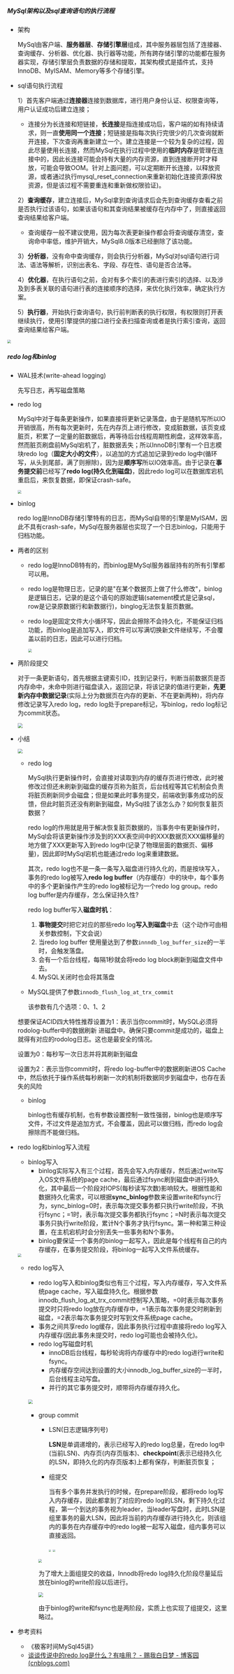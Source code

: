 ##### MySql架构以及sql查询语句的执行流程

- 架构

  MySql由客户端、**服务器层**、**存储引擎层**组成，其中服务器层包括了连接器、查询缓存、分析器、优化器、执行器等功能，所有跨存储引擎的功能都在服务器实现，存储引擎层负责数据的存储和提取，其架构模式是插件式，支持InnoDB、MyISAM、Memory等多个存储引擎。 

- sql语句执行流程

  1）首先客户端通过**连接器**连接到数据库，进行用户身份认证、权限查询等，用户认证成功后建立连接；

  - 连接分为长连接和短链接，**长连接**是指连接成功后，客户端的如有持续请求，则一直**使用同一个连接**；短链接是指每次执行完很少的几次查询就断开连接，下次查询再重新建立一个。建立连接是一个较为复杂的过程，因此尽量使用长连接，然而MySql在执行过程中使用的**临时内存**是管理在连接中的，因此长连接可能会持有大量的内存资源，直到连接断开时才释放，可能会导致OOM。针对上面问题，可以定期断开长连接，以释放资源，或者通过执行mysql_reset_connection来重新初始化连接资源(释放资源，但是该过程不需要重连和重新做权限验证)。

  2）**查询缓存**，建立连接后，MySql拿到查询请求后会先到查询缓存查看之前是否执行过该语句，如果该语句和其查询结果被缓存在内存中了，则直接返回查询结果给客户端。

  - 查询缓存一般不建议使用，因为每次表更新操作都会将查询缓存清空，查询命中率低，维护开销大，MySql8.0版本已经删除了该功能。

  3）**分析器**，没有命中查询缓存，则会执行分析器，MySql对sql语句进行词法、语法等解析，识别出表名、字段、存在性、语句是否合法等。

  4）**优化器**，在执行语句之前，会对有多个索引的表进行索引的选择、以及涉及到多表关联的语句进行表的连接顺序的选择，来优化执行效率，确定执行方案。

  5）**执行器**，开始执行查询语句，执行前判断表的执行权限，有权限则打开表继续执行，使用引擎提供的接口进行全表扫描查询或者是执行索引查询，返回查询结果给客户端。

  

<img src="C:\Users\18160\Desktop\YW\JAVA\KB\CS-KB\MySql\MySql45讲\fig\mysql-逻辑架构.png" style="zoom:50%;" />

##### redo log和binlog

- WAL技术(write-ahead logging)

  先写日志，再写磁盘策略

- redo log

  MySql中对于每条更新操作，如果直接将更新记录落盘，由于是随机写所以IO开销很高，所有每次更新时，先在内存页上进行修改，变成脏数据，该页变成脏页，积累了一定量的脏数据后，再等待后台线程周期性刷盘，这样效率高，然而脏页刷盘前MySql宕机了，脏数据丢失；所以InnoDB引擎有一个日志模块redo log（**固定大小的文件**），以追加的方式追加记录到redo log中(循环写，从头到尾部，满了则擦除)，因为是**顺序写**所以IO效率高。由于记录在**事务提交前**已经写了**redo log(持久化到磁盘)**，因此redo log可以在数据库宕机重启后，来恢复数据，即保证crash-safe。

  <img src="C:\Users\18160\Desktop\YW\JAVA\KB\CS-KB\MySql\MySql45讲\fig\redo log.png" style="zoom:50%;" />

  

- binlog

  redo log是InnoDB存储引擎特有的日志，而MySql自带的引擎是MyISAM，因此不具有crash-safe，MySql在服务器层也实现了一个日志binlog，只能用于归档功能。

- 两者的区别

  - redo log是InnoDB特有的，而binlog是MySql服务器层持有的所有引擎都可以用。

  - redo log是物理日志，记录的是"在某个数据页上做了什么修改"，binlog是逻辑日志，记录的是这个语句的原始逻辑(satement模式是记录sql，row是记录原数据行和新数据行)，binglog无法恢复脏页数据。

  - redo log是固定文件大小循环写，因此会擦除不会持久化，不能保证归档功能，而binlog是追加写入，即文件可以写满切换新文件继续写，不会覆盖以前的日志，因此可以进行归档。

    <img src="C:\Users\18160\Desktop\YW\JAVA\KB\CS-KB\MySql\MySql45讲\fig\redo log file.png" style="zoom:50%;" />

- 两阶段提交

  对于一条更新语句，首先根据主键索引ID，找到记录行，判断当前数据页是否内存命中，未命中则进行磁盘读入，返回记录，将该记录的值进行更新，**先更新内存中数据记录**(实际上分为数据页在内存的更新、不在更新两种)，将内存修改记录写入redo log，redo log处于prepare标记，写binlog，redo log标记为commit状态。

  <img src="C:\Users\18160\Desktop\YW\JAVA\KB\CS-KB\MySql\MySql45讲\fig\两阶段提交.png" style="zoom: 67%;" />

- 小结

  <img src="C:\Users\18160\Desktop\YW\JAVA\KB\CS-KB\MySql\MySql45讲\fig\redo log流程.png" style="zoom: 67%;" />

  - redo log

    MySql执行更新操作时，会直接对读取到内存的缓存页进行修改，此时被修改过但还未刷新到磁盘的缓存页称为脏页，后台线程等其它机制会负责将脏页刷新同步会磁盘；但是如果此时事务提交，前端收到事务成功的反馈，但此时脏页还没有刷新到磁盘，MySql挂了该怎么办？如何恢复脏页数据？

    redo log的作用就是用于解决恢复脏页数据的，当事务中有更新操作时，MySql会将该更新操作涉及到的XXX表空间中的XXX数据页XXX偏移量的地方做了XXX更新写入到redo log中(记录了物理层面的数据页、偏移量)，因此即时MySql宕机也能通过redo log来重建数据。

    其次，redo log也不是一条一条写入磁盘进行持久化的，而是按块写入，事务的redo log被写入**redo log buffer**（内存缓存）中的块中，每个事务中的多个更新操作产生的redo log被标记为一个redo log group。redo log buffer是内存缓存，怎么保证持久性?

    redo log buffer写入**磁盘时机**：

    1. **事物提交**时把它对应的那些redo log**写入到磁盘**中去（这个动作可由相关参数控制，下文会说）
    2. 当redo log buffer 使用量达到了参数`innndb_log_buffer_size`的一半时，会触发落盘。
    3. 会有一个后台线程，每隔1秒就会将redo log block刷新到磁盘文件中去。
    4. MySQL关闭时也会将其落盘

  

  - MySQL提供了参数`innodb_flush_log_at_trx_commit`

     该参数有几个选项：0、1、2

  想要保证ACID四大特性推荐设置为1：表示当你commit时，MySQL必须将rodolog-buffer中的数据刷新  进磁盘中。确保只要commit是成功的，磁盘上就得有对应的rodolog日志。这也是最安全的情况。

  设置为0：每秒写一次日志并将其刷新到磁盘

  设置为2：表示当你commit时，将redo log-buffer中的数据刷新进OS Cache中，然后依托于操作系统每秒刷新一次的机制将数据同步到磁盘中，也存在丢失的风险

  - binlog

    binlog也有缓存机制，也有参数设置控制一致性强弱，binlog也是顺序写文件，不过文件是追加方式，不会覆盖，因此可以做归档，而redo log会擦除而不能做归档。

- redo log和binlog写入流程

  - binlog写入
    - binlog实际写入有三个过程，首先会写入内存缓存，然后通过write写入OS文件系统的page cache，最后通过fsync刷到磁盘中进行持久化，其中最后一个阶段对IOPS(每秒读写次数)影响较大。根据性能和数据持久化需求，可以根据**sync_binlog**参数来设置write和fsync行为，sync_binlog=0时，表示每次提交事务都只执行write阶段，不执行fsync；=1时，表示每次提交事务都执行fsync；=N时表示每次提交事务只执行write阶段，累计N个事务才执行fsync。第一种和第三种设置，在主机宕机时会分别丢失一些事务和N个事务。
    - binlog要保证一个事务的binlog一起写入，因此是每个线程有自己的内存缓存，在事务提交阶段，将binlog一起写入文件系统缓存。

  <img src="C:\Users\18160\Desktop\YW\JAVA\KB\CS-KB\MySql\MySql45讲\fig\binlog写入过程.png" style="zoom:50%;" />

  - redo log写入

    - redo log写入和binlog类似也有三个过程，写入内存缓存，写入文件系统page cache，写入磁盘持久化。根据参数innodb_flush_log_at_trx_commit控制写入策略，=0时表示每次事务提交时只将redo log放在内存缓存中，=1表示每次事务提交时刷新到磁盘，=2表示每次事务提交时写到文件系统page cache。
    - 事务之间共享redo log缓存，因此事务执行过程中直接将redo log写入内存缓存(因此事务未提交时，redo log可能也会被持久化)。
    - redo log写磁盘时机
      - innoDB后台线程，每秒轮询将内存缓存中的redo log进行write和fsync。
      - 内存缓存空间达到设置的大小innodb_log_buffer_size的一半时，后台线程主动写盘。
      - 并行的其它事务提交时，顺带将内存缓存持久化。 

    

    ​              	   <img src="C:\Users\18160\Desktop\YW\JAVA\KB\CS-KB\MySql\MySql45讲\fig\redo log写入过程.png" style="zoom: 67%;" />

    - group commit

      - LSN(日志逻辑序列号)

        **LSN**是单调递增的，表示已经写入的redo log总量，在redo log中(当前LSN)、内存页(内存页版本)、**checkpoint**(表示已经持久化的LSN，即持久化的内存页版本)上都有保存，判断脏页恢复；

      - 组提交

        当有多个事务并发执行的时候，在prepare阶段，都将redo log写入内存缓存，因此都拿到了对应的redo log的LSN，剩下持久化过程，第一个到达的事务视为leader，当leader写盘时，此时LSN是组里事务的最大LSN，因此将当前的内存缓存进行持久化，则该组内的事务在内存缓存中的redo log被一起写入磁盘，组内事务可以直接返回。

        <img src="C:\Users\18160\Desktop\YW\JAVA\KB\CS-KB\MySql\MySql45讲\fig\group-commit-1.png" style="zoom: 33%;" />	<img src="C:\Users\18160\Desktop\YW\JAVA\KB\CS-KB\MySql\MySql45讲\fig\group-commit-2.png" style="zoom:33%;" />

      <img src="C:\Users\18160\Desktop\YW\JAVA\KB\CS-KB\MySql\MySql45讲\fig\group-commit-3.png" style="zoom:50%;" />

      为了增大上面组提交的收益，Innodb将redo log持久化阶段尽量延后放在binlog的write阶段以后进行。

      <img src="C:\Users\18160\Desktop\YW\JAVA\KB\CS-KB\MySql\MySql45讲\fig\两阶段提交-细化.png" style="zoom:67%;" />

      由于binlog的write和fsync也是两阶段，实质上也实现了组提交，这里略过。

      

- 参考资料

  - 《极客时间MySql45讲》
  - [谈谈传说中的redo log是什么？有啥用？ - 赐我白日梦 - 博客园 (cnblogs.com)](https://www.cnblogs.com/ZhuChangwu/p/14096575.html)

